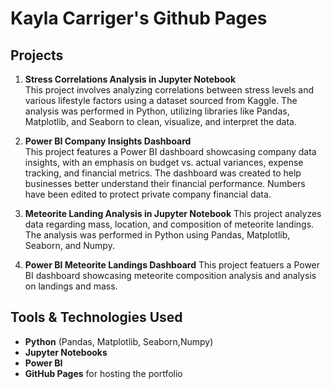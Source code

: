 # Kayla Carriger's Github Pages

## Projects

1. **Stress Correlations Analysis in Jupyter Notebook**  
   This project involves analyzing correlations between stress levels and various lifestyle factors using a dataset sourced from Kaggle. The analysis was performed in Python, utilizing libraries like Pandas, Matplotlib, and Seaborn to clean, visualize, and interpret the data.  

2. **Power BI Company Insights Dashboard**  
   This project features a Power BI dashboard showcasing company data insights, with an emphasis on budget vs. actual variances, expense tracking, and financial metrics. The dashboard was created to help businesses better understand their financial performance. Numbers have been edited to protect private company financial data.

3. **Meteorite Landing Analysis in Jupyter Notebook**
      This project analyzes data regarding mass, location, and composition of meteorite landings. The analysis was performed in Python using Pandas, Matplotlib, Seaborn, and Numpy.

4. **Power BI Meteorite Landings Dashboard**
      This project featuers a Power BI dashboard showcasing meteorite composition analysis and analysis on landings and mass. 


## Tools & Technologies Used

- **Python** (Pandas, Matplotlib, Seaborn,Numpy)
- **Jupyter Notebooks**
- **Power BI**
- **GitHub Pages** for hosting the portfolio


